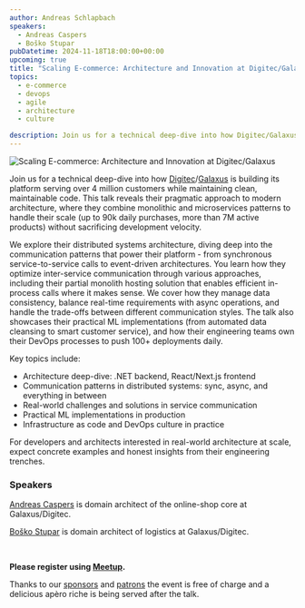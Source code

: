 ```yaml
---
author: Andreas Schlapbach
speakers:
  - Andreas Caspers
  - Boško Stupar
pubDatetime: 2024-11-18T18:00:00+00:00
upcoming: true
title: "Scaling E-commerce: Architecture and Innovation at Digitec/Galaxus"
topics:
  - e-commerce
  - devops
  - agile
  - architecture
  - culture

description: Join us for a technical deep-dive into how Digitec/Galaxus is building its platform serving over 4 million customers while maintaining clean, maintainable code.
---
```


![Scaling E-commerce: Architecture and Innovation at Digitec/Galaxus](@assets/images/scaling-e-commerce-digitec-galaxus.webp)

Join us for a technical deep-dive into how [Digitec](https://www.digitec.ch/en)/[Galaxus](https://www.galaxus.ch/en) is building its platform serving over 4 million customers while maintaining clean, maintainable code. This talk reveals their pragmatic approach to modern architecture, where they combine monolithic and microservices patterns to handle their scale (up to 90k daily purchases, more than 7M active products) without sacrificing development velocity.

We explore their distributed systems architecture, diving deep into the communication patterns that power their platform - from synchronous service-to-service calls to event-driven architectures. You learn how they optimize inter-service communication through various approaches, including their partial monolith hosting solution that enables efficient in-process calls where it makes sense. We cover how they manage data consistency, balance real-time requirements with async operations, and handle the trade-offs between different communication styles. The talk also showcases their practical ML implementations (from automated data cleansing to smart customer service), and how their engineering teams own their DevOps processes to push 100+ deployments daily.

Key topics include:

- Architecture deep-dive: .NET backend, React/Next.js frontend
- Communication patterns in distributed systems: sync, async, and everything in between
- Real-world challenges and solutions in service communication
- Practical ML implementations in production
- Infrastructure as code and DevOps culture in practice

For developers and architects interested in real-world architecture at scale, expect concrete examples and honest insights from their engineering trenches.

### Speakers

[Andreas Caspers](https://www.linkedin.com/in/andreascaspers/) is domain architect of the online-shop core at Galaxus/Digitec.

[Boško Stupar](https://www.linkedin.com/in/stuparbosko) is domain architect of logistics at Galaxus/Digitec.

<br/>

**Please register using [Meetup](https://www.meetup.com/guild42ch/events/304373952).**

Thanks to our [sponsors](https://guild42.ch/sponsors) and [patrons](https://guild42.ch/patrons) the event is free of charge and a delicious apèro riche is being served after the talk.
